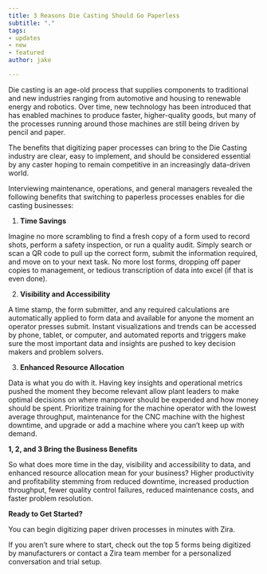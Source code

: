 ```yaml
---
title: 3 Reasons Die Casting Should Go Paperless
subtitle: "."
tags:
- updates
- new
- featured
author: jake

---
```

Die casting is an age-old process that supplies components to traditional and new industries ranging from automotive and housing to renewable energy and robotics. Over time, new technology has been introduced that has enabled machines to produce faster, higher-quality goods, but many of the processes running around those machines are still being driven by pencil and paper.

The benefits that digitizing paper processes can bring to the Die Casting industry are clear, easy to implement, and should be considered essential by any caster hoping to remain competitive in an increasingly data-driven world.

Interviewing maintenance, operations, and general managers revealed the following benefits that switching to paperless processes enables for die casting businesses:

1. **Time Savings**

Imagine no more scrambling to find a fresh copy of a form used to record shots, perform a safety inspection, or run a quality audit. Simply search or scan a QR code to pull up the correct form, submit the information required, and move on to your next task. No more lost forms, dropping off paper copies to management, or tedious transcription of data into excel (if that is even done).

2. **Visibility and Accessibility**

A time stamp, the form submitter, and any required calculations are automatically applied to form data and available for anyone the moment an operator presses submit. Instant visualizations and trends can be accessed by phone, tablet, or computer, and automated reports and triggers make sure the most important data and insights are pushed to key decision makers and problem solvers.

3. **Enhanced Resource Allocation**

Data is what you do with it. Having key insights and operational metrics pushed the moment they become relevant allow plant leaders to make optimal decisions on where manpower should be expended and how money should be spent. Prioritize training for the machine operator with the lowest average throughput, maintenance for the CNC machine with the highest downtime, and upgrade or add a machine where you can’t keep up with demand.

**1, 2, and 3 Bring the Business Benefits**

So what does more time in the day, visibility and accessibility to data, and enhanced resource allocation mean for your business? Higher productivity and profitability stemming from reduced downtime, increased production throughput, fewer quality control failures, reduced maintenance costs, and faster problem resolution.

**Ready to Get Started?**

You can begin digitizing paper driven processes in minutes with Zira.

If you aren’t sure where to start, check out the top 5 forms being digitized by manufacturers or contact a Zira team member for a personalized conversation and trial setup.